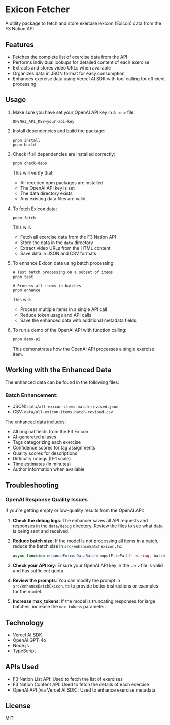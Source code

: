 # Exicon Fetcher

A utility package to fetch and store exercise lexicon (Exicon) data from the F3 Nation API.

## Features

- Fetches the complete list of exercise data from the API
- Performs individual lookups for detailed content of each exercise
- Extracts and stores video URLs when available
- Organizes data in JSON format for easy consumption
- Enhances exercise data using Vercel AI SDK with tool calling for efficient processing

## Usage

1. Make sure you have set your OpenAI API key in a `.env` file:
   ```
   OPENAI_API_KEY=your-api-key
   ```

2. Install dependencies and build the package:
   ```
   pnpm install
   pnpm build
   ```

3. Check if all dependencies are installed correctly:
   ```
   pnpm check-deps
   ```
   This will verify that:
   - All required npm packages are installed
   - The OpenAI API key is set
   - The data directory exists
   - Any existing data files are valid

4. To fetch Exicon data:
   ```
   pnpm fetch
   ```
   This will:
   - Fetch all exercise data from the F3 Nation API
   - Store the data in the `data` directory
   - Extract video URLs from the HTML content
   - Save data in JSON and CSV formats

5. To enhance Exicon data using batch processing:
   ```
   # Test batch processing on a subset of items
   pnpm test
   
   # Process all items in batches
   pnpm enhance
   ```
   This will:
   - Process multiple items in a single API call
   - Reduce token usage and API calls
   - Save the enhanced data with additional metadata fields

6. To run a demo of the OpenAI API with function calling:
   ```
   pnpm demo-ai
   ```
   This demonstrates how the OpenAI API processes a single exercise item.

## Working with the Enhanced Data

The enhanced data can be found in the following files:

### Batch Enhancement:
- JSON: `data/all-exicon-items-batch-revised.json`
- CSV: `data/all-exicon-items-batch-revised.csv`

The enhanced data includes:
- All original fields from the F3 Exicon
- AI-generated aliases
- Tags categorizing each exercise
- Confidence scores for tag assignments
- Quality scores for descriptions
- Difficulty ratings (0-1 scale)
- Time estimates (in minutes)
- Author information when available

## Troubleshooting

### OpenAI Response Quality Issues

If you're getting empty or low-quality results from the OpenAI API:

1. **Check the debug logs**: The enhancer saves all API requests and responses in the `data/debug` directory. Review the files to see what data is being sent and received.

2. **Reduce batch size**: If the model is not processing all items in a batch, reduce the batch size in `src/enhanceBatchExicon.ts`:
   ```typescript
   async function enhanceExiconDataBatch(inputFilePath?: string, batchSize: number = 2): Promise<void> {
   ```

3. **Check your API key**: Ensure your OpenAI API key in the `.env` file is valid and has sufficient quota.

4. **Review the prompts**: You can modify the prompt in `src/enhanceBatchExicon.ts` to provide better instructions or examples for the model.

5. **Increase max_tokens**: If the model is truncating responses for large batches, increase the `max_tokens` parameter.

## Technology

- Vercel AI SDK
- OpenAI GPT-4o
- Node.js
- TypeScript

## APIs Used

- F3 Nation List API: Used to fetch the list of exercises
- F3 Nation Content API: Used to fetch the details of each exercise
- OpenAI API (via Vercel AI SDK): Used to enhance exercise metadata

## License

MIT 